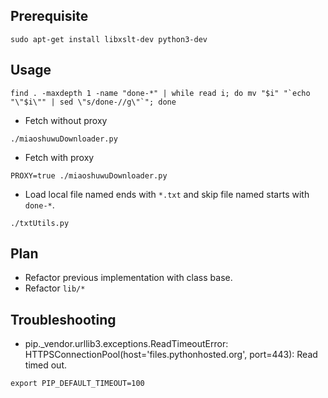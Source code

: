 ## Prerequisite

```
sudo apt-get install libxslt-dev python3-dev
```

## Usage

```
find . -maxdepth 1 -name "done-*" | while read i; do mv "$i" "`echo "\"$i\"" | sed \"s/done-//g\"`"; done
```

- Fetch without proxy

```
./miaoshuwuDownloader.py
```

- Fetch with proxy
```
PROXY=true ./miaoshuwuDownloader.py
```

- Load local file named ends with `*.txt` and skip file named starts with `done-*`.

```
./txtUtils.py
```

## Plan

- Refactor previous implementation with class base.
- Refactor `lib/*`

## Troubleshooting

- pip._vendor.urllib3.exceptions.ReadTimeoutError: HTTPSConnectionPool(host='files.pythonhosted.org', port=443): Read timed out.

```
export PIP_DEFAULT_TIMEOUT=100
```


